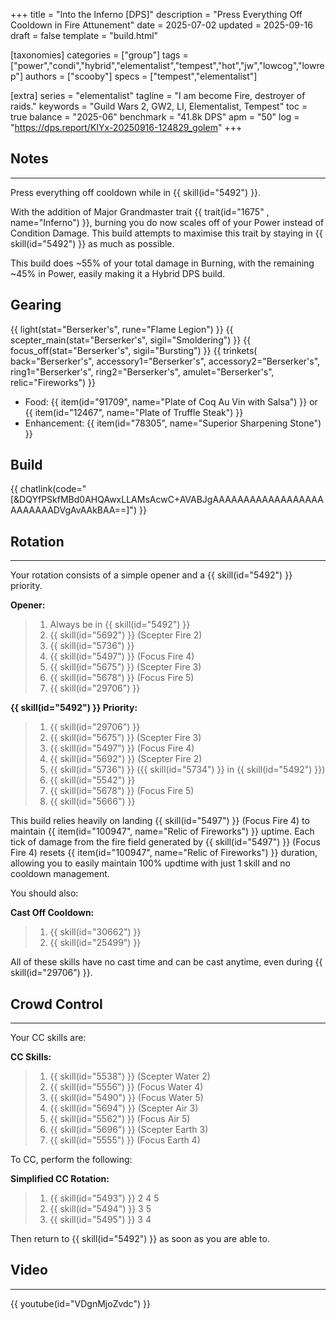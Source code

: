 +++
title = "Into the Inferno [DPS]"
description = "Press Everything Off Cooldown in Fire Attunement"
date = 2025-07-02
updated = 2025-09-16
draft = false
template = "build.html"

[taxonomies]
categories = ["group"]
tags = ["power","condi","hybrid","elementalist","tempest","hot","jw","lowcog","lowrep"]
authors = ["scooby"]
specs = ["tempest","elementalist"]

[extra]
series = "elementalist"
tagline = "I am become Fire, destroyer of raids."
keywords = "Guild Wars 2, GW2, LI, Elementalist, Tempest"
toc = true
balance = "2025-06"
benchmark = "41.8k DPS"
apm = "50"
log = "https://dps.report/KIYx-20250916-124829_golem"
+++

## Notes

---

Press everything off cooldown while in {{ skill(id="5492") }}.

With the addition of Major Grandmaster trait {{ trait(id="1675" , name="Inferno") }}, burning you do now scales off of your Power instead of Condition Damage. This build attempts to maximise this trait by staying in {{ skill(id="5492") }} as much as possible.

This build does ~55% of your total damage in Burning, with the remaining ~45% in Power, easily making it a Hybrid DPS build.

## Gearing

{{ light(stat="Berserker's", rune="Flame Legion") }}
{{ scepter_main(stat="Berserker's", sigil="Smoldering") }}
{{ focus_off(stat="Berserker's", sigil="Bursting") }}
{{ trinkets(
	back="Berserker's",
	accessory1="Berserker's",
	accessory2="Berserker's",
	ring1="Berserker's",
	ring2="Berserker's",
	amulet="Berserker's",
	relic="Fireworks") }}

- Food: {{ item(id="91709", name="Plate of Coq Au Vin with Salsa") }} or {{ item(id="12467", name="Plate of Truffle Steak") }}
- Enhancement: {{ item(id="78305", name="Superior Sharpening Stone") }}

## Build

{{ chatlink(code="[&DQYfPSkfMBd0AHQAwxLLAMsAcwC+AVABJgAAAAAAAAAAAAAAAAAAAAAAAAADVgAvAAkBAA==]") }}


## Rotation

---

Your rotation consists of a simple opener and a {{ skill(id="5492") }} priority.

**Opener:**
> 1. Always be in {{ skill(id="5492") }}
> 1. {{ skill(id="5692") }} (Scepter Fire 2)
> 1. {{ skill(id="5736") }}
> 1. {{ skill(id="5497") }} (Focus Fire 4)
> 1. {{ skill(id="5675") }} (Scepter Fire 3)
> 1. {{ skill(id="5678") }} (Focus Fire 5)
> 1. {{ skill(id="29706") }}

**{{ skill(id="5492") }} Priority:**
> 1. {{ skill(id="29706") }}
> 1. {{ skill(id="5675") }} (Scepter Fire 3)
> 1. {{ skill(id="5497") }} (Focus Fire 4)
> 1. {{ skill(id="5692") }} (Scepter Fire 2)
> 1. {{ skill(id="5736") }} ({{ skill(id="5734") }} in {{ skill(id="5492") }})
> 1. {{ skill(id="5542") }}
> 1. {{ skill(id="5678") }} (Focus Fire 5)
> 1. {{ skill(id="5666") }}

This build relies heavily on landing {{ skill(id="5497") }} (Focus Fire 4) to maintain {{ item(id="100947", name="Relic of Fireworks") }} uptime. Each tick of damage from the fire field generated by {{ skill(id="5497") }} (Focus Fire 4) resets {{ item(id="100947", name="Relic of Fireworks") }} duration, allowing you to easily maintain 100% updtime with just 1 skill and no cooldown management.

You should also:

**Cast Off Cooldown:**
> 1. {{ skill(id="30662") }}
> 1. {{ skill(id="25499") }}

All of these skills have no cast time and can be cast anytime, even during {{ skill(id="29706") }}.

## Crowd Control

---

Your CC skills are:

**CC Skills:**
> 1. {{ skill(id="5538") }} (Scepter Water 2)
> 2. {{ skill(id="5556") }} (Focus Water 4)
> 3. {{ skill(id="5490") }} (Focus Water 5)
> 4. {{ skill(id="5694") }} (Scepter Air 3)
> 5. {{ skill(id="5562") }} (Focus Air 5)
> 6. {{ skill(id="5696") }} (Scepter Earth 3)
> 7. {{ skill(id="5555") }} (Focus Earth 4)

To CC, perform the following:

**Simplified CC Rotation:**
> 1. {{ skill(id="5493") }} 2 4 5
> 2. {{ skill(id="5494") }} 3 5
> 3. {{ skill(id="5495") }} 3 4

Then return to {{ skill(id="5492") }} as soon as you are able to.

## Video

---

{{ youtube(id="VDgnMjoZvdc") }}

